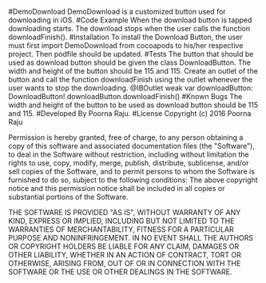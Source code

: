 #DemoDownload
    DemoDownload is a customized button used for downloading in iOS.
#Code Example
    When the download button is tapped downloading starts. The download stops when the user calls the function downloadFinish().
#Installation
        To install the Download Button, the user must first import DemoDownload from cocoapods to his/her respective project. Then podfile should be updated. 
#Tests
        The button that should be used as download button should be given the class DownloadButton. The width and height of the button should be 115 and 115. Create an outlet of the button and call the function downloadFinish using the outlet whenever the user wants to stop the downloading.
        @IBOutlet weak var downloadButton: DownloadButton!
        downloadButton.downloadFinish()
#Known Bugs
        The width and height of the button to be used as download button should be 115 and 115.
#Developed By
        Poorna Raju.
#License
        Copyright (c) 2016 Poorna Raju

Permission is hereby granted, free of charge, to any person obtaining a copy of this software and associated documentation files (the "Software"), to deal in the Software without restriction, including without limitation the rights to use, copy, modify, merge, publish, distribute, sublicense, and/or sell copies of the Software, and to permit persons to whom the Software is furnished to do so, subject to the following conditions:
The above copyright notice and this permission notice shall be included in all copies or substantial portions of the Software.

THE SOFTWARE IS PROVIDED "AS IS", WITHOUT WARRANTY OF ANY KIND, EXPRESS OR IMPLIED, INCLUDING BUT NOT LIMITED TO THE WARRANTIES OF MERCHANTABILITY, FITNESS FOR A PARTICULAR PURPOSE AND NONINFRINGEMENT. IN NO EVENT SHALL THE AUTHORS OR COPYRIGHT HOLDERS BE LIABLE FOR ANY CLAIM, DAMAGES OR OTHER LIABILITY, WHETHER IN AN ACTION OF CONTRACT, TORT OR OTHERWISE, ARISING FROM, OUT OF OR IN CONNECTION WITH THE SOFTWARE OR THE USE OR OTHER DEALINGS IN THE SOFTWARE.
   

